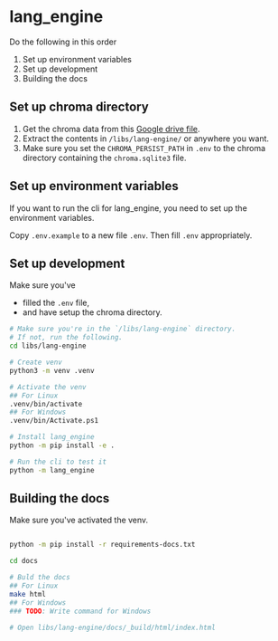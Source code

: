 # lang_engine

Do the following in this order

1. Set up environment variables
2. Set up development
3. Building the docs

## Set up chroma directory

1. Get the chroma data from this [Google drive file](https://drive.google.com/file/d/1TaKowIBb4kvHPMJvaCbn37F_CnAzPpD5/view?usp=drive_link).
2. Extract the contents in `/libs/lang-engine/` or anywhere you want.
3. Make sure you set the `CHROMA_PERSIST_PATH` in `.env` to the chroma directory containing the `chroma.sqlite3` file.

## Set up environment variables

If you want to run the cli for lang_engine, you need to set up the environment variables.

Copy `.env.example` to a new file `.env`. Then fill `.env` appropriately.

## Set up development

Make sure you've

- filled the `.env` file,
- and have setup the chroma directory.

```bash
# Make sure you're in the `/libs/lang-engine` directory.
# If not, run the following.
cd libs/lang-engine

# Create venv
python3 -m venv .venv

# Activate the venv
## For Linux
.venv/bin/activate
## For Windows
.venv/bin/Activate.ps1

# Install lang_engine
python -m pip install -e .

# Run the cli to test it
python -m lang_engine
```

## Building the docs

Make sure you've activated the venv.

```bash

python -m pip install -r requirements-docs.txt

cd docs

# Buld the docs
## For Linux
make html
## For Windows
### TODO: Write command for Windows

# Open libs/lang-engine/docs/_build/html/index.html

```
